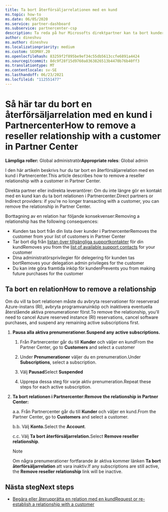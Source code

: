 ```yaml
---
title: Ta bort återförsäljarrelationen med en kund
ms.topic: how-to
ms.date: 06/05/2020
ms.service: partner-dashboard
ms.subservice: partnercenter-csp
description: Ta reda på hur Microsofts direktpartner kan ta bort kunder från listan, ta bort delegerade administratörsbehörigheter och sluta stödja eller köpa för en kund.
author: dineshvu
ms.author: dineshvu
ms.localizationpriority: medium
ms.custom: SEOMAY.20
ms.openlocfilehash: 83259f2f895be9ef34c55db5613ccfe6891a4424
ms.sourcegitcommit: 8dc9f28f15d9760a8363826513b4470b76b40ff3
ms.translationtype: MT
ms.contentlocale: sv-SE
ms.lasthandoff: 06/23/2021
ms.locfileid: "112551477"
---
```

# <a name="how-to-remove-a-reseller-relationship-with-a-customer-in-partner-center"></a><span data-ttu-id="35824-103">Så här tar du bort en återförsäljarrelation med en kund i Partnercenter</span><span class="sxs-lookup"><span data-stu-id="35824-103">How to remove a reseller relationship with a customer in Partner Center</span></span>

<span data-ttu-id="35824-104">**Lämpliga roller:** Global administratör</span><span class="sxs-lookup"><span data-stu-id="35824-104">**Appropriate roles**: Global admin</span></span>

<span data-ttu-id="35824-105">I den här artikeln beskrivs hur du tar bort en återförsäljarrelation med en kund i Partnercenter.</span><span class="sxs-lookup"><span data-stu-id="35824-105">This article describes how to remove a reseller relationship with a customer in Partner Center.</span></span>

<span data-ttu-id="35824-106">Direkta partner eller indirekta leverantörer: Om du inte längre gör en kontakt med en kund kan du ta bort relationen i Partnercenter.</span><span class="sxs-lookup"><span data-stu-id="35824-106">Direct partners or Indirect providers: if you're no longer transacting with a customer, you can remove the relationship in Partner Center.</span></span>

<span data-ttu-id="35824-107">Borttagning av en relation har följande konsekvenser:</span><span class="sxs-lookup"><span data-stu-id="35824-107">Removing a relationship has the following consequences:</span></span>

- <span data-ttu-id="35824-108">Kunden tas bort från din lista över kunder i Partnercenter</span><span class="sxs-lookup"><span data-stu-id="35824-108">Removes the customer from your list of customers in Partner Center</span></span>
- <span data-ttu-id="35824-109">Tar bort dig från [listan över tillgängliga supportkontakter](assign-support-contacts.md) för din kund</span><span class="sxs-lookup"><span data-stu-id="35824-109">Removes you from the [list of available support contacts](assign-support-contacts.md) for your customer</span></span>
- <span data-ttu-id="35824-110">Dina administratörsprivilegier för delegering för kunden tas bort</span><span class="sxs-lookup"><span data-stu-id="35824-110">Removes your delegation admin privileges for the customer</span></span>
- <span data-ttu-id="35824-111">Du kan inte göra framtida inköp för kunden</span><span class="sxs-lookup"><span data-stu-id="35824-111">Prevents you from making future purchases for the customer</span></span>

## <a name="how-to-remove-a-relationship"></a><span data-ttu-id="35824-112">Ta bort en relation</span><span class="sxs-lookup"><span data-stu-id="35824-112">How to remove a relationship</span></span>

<span data-ttu-id="35824-113">Om du vill ta bort relationen måste du avbryta reservationer för reserverad Azure-instans (RI), avbryta programvaruinköp och inaktivera eventuella återstående aktiva prenumerationer först.</span><span class="sxs-lookup"><span data-stu-id="35824-113">To remove the relationship, you'll need to cancel Azure reserved instance (RI) reservations, cancel software purchases, and suspend any remaining active subscriptions first.</span></span>

1. <span data-ttu-id="35824-114">**Pausa alla aktiva prenumerationer.**</span><span class="sxs-lookup"><span data-stu-id="35824-114">**Suspend any active subscriptions.**</span></span>

   1. <span data-ttu-id="35824-115">Från Partnercenter går du till **Kunder** och väljer en kund</span><span class="sxs-lookup"><span data-stu-id="35824-115">From the Partner Center, go to **Customers** and select a customer</span></span>

   2. <span data-ttu-id="35824-116">Under **Prenumerationer** väljer du en prenumeration.</span><span class="sxs-lookup"><span data-stu-id="35824-116">Under **Subscriptions**, select a subscription.</span></span>

   3. <span data-ttu-id="35824-117">Välj **Pausad**</span><span class="sxs-lookup"><span data-stu-id="35824-117">Select **Suspended**</span></span>

   4. <span data-ttu-id="35824-118">Upprepa dessa steg för varje aktiv prenumeration.</span><span class="sxs-lookup"><span data-stu-id="35824-118">Repeat these steps for each active subscription.</span></span>

2. <span data-ttu-id="35824-119">**Ta bort relationen i Partnercenter:**</span><span class="sxs-lookup"><span data-stu-id="35824-119">**Remove the relationship in Partner Center:**</span></span>

   <span data-ttu-id="35824-120">a.</span><span class="sxs-lookup"><span data-stu-id="35824-120">a.</span></span> <span data-ttu-id="35824-121">Från Partnercenter går du till **Kunder** och väljer en kund.</span><span class="sxs-lookup"><span data-stu-id="35824-121">From the Partner Center, go to **Customers** and select a customer.</span></span>

   <span data-ttu-id="35824-122">b.</span><span class="sxs-lookup"><span data-stu-id="35824-122">b.</span></span> <span data-ttu-id="35824-123">Välj **Konto.**</span><span class="sxs-lookup"><span data-stu-id="35824-123">Select the **Account**.</span></span>

   <span data-ttu-id="35824-124">c.</span><span class="sxs-lookup"><span data-stu-id="35824-124">c.</span></span> <span data-ttu-id="35824-125">Välj **Ta bort återförsäljarrelation.**</span><span class="sxs-lookup"><span data-stu-id="35824-125">Select **Remove reseller relationship**.</span></span>

   > [!NOTE]
   > <span data-ttu-id="35824-126">Om några prenumerationer fortfarande är aktiva kommer länken **Ta bort återförsäljarrelation** att vara inaktiv.</span><span class="sxs-lookup"><span data-stu-id="35824-126">If any subscriptions are still active, the **Remove reseller relationship** link will be inactive.</span></span>

## <a name="next-steps"></a><span data-ttu-id="35824-127">Nästa steg</span><span class="sxs-lookup"><span data-stu-id="35824-127">Next steps</span></span>

- [<span data-ttu-id="35824-128">Begära eller återupprätta en relation med en kund</span><span class="sxs-lookup"><span data-stu-id="35824-128">Request or re-establish a relationship with a customer</span></span>](request-a-relationship-with-a-customer.md)

